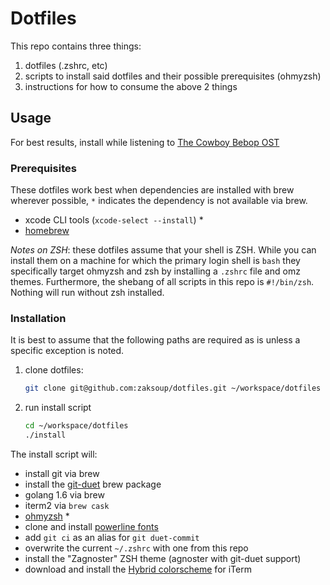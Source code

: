 # Dotfiles

This repo contains three things:

1. dotfiles (.zshrc, etc)
1. scripts to install said dotfiles and their possible prerequisites (ohmyzsh)
1. instructions for how to consume the above 2 things

## Usage

For best results, install while listening to
[The Cowboy Bebop OST](https://itunes.apple.com/us/album/cowboy-bebop-original-soundtrack/id489780131)

### Prerequisites

These dotfiles work best when dependencies are installed with brew wherever possible,
`*` indicates the dependency is not available via brew.

* xcode CLI tools (`xcode-select --install`) *
* [homebrew](http://brew.sh)

*Notes on ZSH*: these dotfiles assume that your shell is ZSH. While you can install
them on a machine for which the primary login shell is `bash` they specifically target
ohmyzsh and zsh by installing a `.zshrc` file and omz themes. Furthermore, the shebang
of all scripts in this repo is `#!/bin/zsh`. Nothing will run without zsh installed.

### Installation

It is best to assume that the following paths are required as is unless a specific
exception is noted.

1. clone dotfiles:

    ```bash
    git clone git@github.com:zaksoup/dotfiles.git ~/workspace/dotfiles
    ```
1. run install script

    ```bash
    cd ~/workspace/dotfiles
    ./install
    ```

The install script will:

* install git via brew
* install the [git-duet](https://github.com/git-duet/git-duet) brew package
* golang 1.6 via brew
* iterm2 via `brew cask`
* [ohmyzsh](https://github.com/ohmyzsh/ohmyzsh) *
* clone and install [powerline fonts](https://github.com/powerline/fonts)
* add `git ci` as an alias for `git duet-commit`
* overwrite the current `~/.zshrc` with one from this repo
* install the "Zagnoster" ZSH theme (agnoster with git-duet support)
* download and install the [Hybrid colorscheme](https://github.com/w0ng/vim-hybrid) for iTerm
